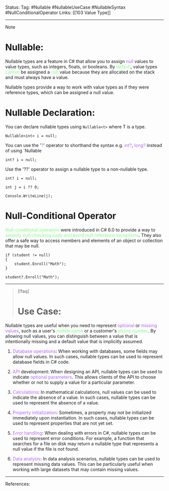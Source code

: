 Status: 
Tag: #Nullable #NullableUseCase #NullableSyntax #NullConditionalOperator
Links: [[103 Value Type]]

---
> [!note] 
>  # Nullable:

Nullable types are a feature in C# that allow you to assign <font style="color:#b562f9">null</font> values to value types, such as integers, floats, or booleans. By <font style="color:#81fd83">default</font>, value types <font style="color:#81fd83">cannot</font> be assigned a <font style="color:#81fd83">null</font> value because they are allocated on the stack and must always have a value.

Nullable types provide a way to work with value types as if they were reference types, which can be assigned a null value.

# Nullable Declaration:

You can declare nullable types using `Nullable<t>` where T is a type.

``` run-csharp
Nullable<int> i = null;
```

You can use the '<font style="color:#b562f9">?</font>' operator to shorthand the syntax e.g. <font style="color:#b562f9">int?</font>, <font style="color:#b562f9">long?</font> instead of using `Nullable<t>

``` run-csharp
int? i = null;
```

Use the '??' operator to assign a nullable type to a non-nullable type.

``` run-csharp
int? i = null;

int j = i ?? 0;

Console.WriteLine(j);
```

# Null-Conditional Operator


<span style="color:#81fd83">Null-conditional operators</span> were introduced in C# 6.0 to provide a way to <span style="color:#81fd83">simplify null-checking code and avoid null-reference exceptions</span>. They also offer a safe way to access members and elements of an object or collection that may be null.

``` run-csharp
if (student != null)
{
    student.Enroll("Math");
}
```

``` run-csharp
student?.Enroll("Math");
```

--- 

> [!faq] 
>  # Use Case:

Nullable types are useful when you need to represent <font style="color:#b562f9">optional</font> or <font style="color:#b562f9">missing values</font>, such as a user's <font style="color:#81fd83">middle name</font> or a customer's <font style="color:#81fd83">phone number</font>. By allowing null values, you can distinguish between a value that is intentionally missing and a default value that is implicitly assumed.

1. <font style="color:#b562f9"> Database operations</font>: When working with databases, some fields may allow null values. In such cases, nullable types can be used to represent database fields in C# code.

2.  <font style="color:#b562f9">API</font> development: When designing an API, nullable types can be used to indicate <font style="color:#b562f9">optional parameters</font>. This allows clients of the API to choose whether or not to supply a value for a particular parameter.

3.  <font style="color:#b562f9">Calculations</font>: In mathematical calculations, null values can be used to indicate the absence of a value. In such cases, nullable types can be used to represent the absence of a value.

4.  <font style="color:#b562f9">Property initialization</font>: Sometimes, a property may not be initialized immediately upon instantiation. In such cases, nullable types can be used to represent properties that are not yet set.

5. <font style="color:#b562f9"> Error handling</font>: When dealing with errors in C#, nullable types can be used to represent error conditions. For example, a function that searches for a file on disk may return a nullable type that represents a null value if the file is not found.

6.  <font style="color:#b562f9">Data analysis</font>: In data analysis scenarios, nullable types can be used to represent missing data values. This can be particularly useful when working with large datasets that may contain missing values.

---
References:
